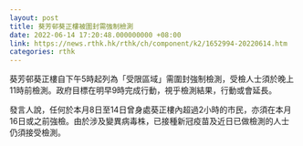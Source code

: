 ```yaml
---
layout: post
title: 葵芳邨葵正樓被圍封需強制檢測
date: 2022-06-14 17:20:48.000000000 +08:00
link: https://news.rthk.hk/rthk/ch/component/k2/1652994-20220614.htm
categories: rthk
---
```


葵芳邨葵正樓自下午5時起列為「受限區域」需圍封強制檢測，受檢人士須於晚上11時前檢測。政府目標在明早9時完成行動，視乎檢測結果，行動或會延長。

發言人說，任何於本月8日至14日曾身處葵正樓內超過2小時的市民，亦須在本月16日或之前強檢。由於涉及變異病毒株，已接種新冠疫苗及近日已做檢測的人士仍須接受檢測。
